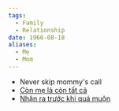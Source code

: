 ```yaml
---
tags:
  - Family
  - Relationship
date: 1966-08-18
aliases:
  - Mẹ
  - Mom
---
```

- Never skip mommy's call
- [Còn mẹ là còn tất cả](https://www.tiktok.com/@trdhuog222/video/7353239696362818823)
- [Nhận ra trước khi quá muộn](https://www.tiktok.com/@healingwithcun/photo/7263074297634114824)